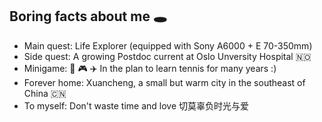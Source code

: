 ## Boring facts about me 🕳
- Main quest: Life Explorer (equipped with Sony A6000 + E 70-350mm)
- Side quest: A growing Postdoc current at Oslo Unversity Hospital 🇳🇴
- Minigame: 🏸 🎮 ✈️ In the plan to learn tennis for many years :)
- Forever home: Xuancheng, a small but warm city in the southeast of China 🇨🇳
- To myself: Don't waste time and love 切莫辜负时光与爱
  
<!--
**zhh-yao/zhh-yao** is a ✨ _special_ ✨ repository because its `README.md` (this file) appears on your GitHub profile.

Here are some ideas to get you started:

- 🔭 I’m currently working on ...
- 🌱 I’m currently learning ...
- 👯 I’m looking to collaborate on ...
- 🤔 I’m looking for help with ...
- 💬 Ask me about ...
- 📫 How to reach me: ...
- 😄 Pronouns: ...
- ⚡ Fun fact: ...
-->
